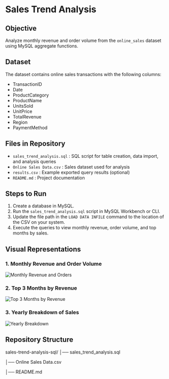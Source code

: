# Sales Trend Analysis

## Objective
Analyze monthly revenue and order volume from the `online_sales` dataset using MySQL aggregate functions.

## Dataset
The dataset contains online sales transactions with the following columns:
- TransactionID
- Date
- ProductCategory
- ProductName
- UnitsSold
- UnitPrice
- TotalRevenue
- Region
- PaymentMethod

## Files in Repository
- `sales_trend_analysis.sql` : SQL script for table creation, data import, and analysis queries
- `Online Sales Data.csv` : Sales dataset used for analysis
- `results.csv` : Example exported query results (optional)
- `README.md` : Project documentation

## Steps to Run
1. Create a database in MySQL.
2. Run the `sales_trend_analysis.sql` script in MySQL Workbench or CLI.
3. Update the file path in the `LOAD DATA INFILE` command to the location of the CSV on your system.
4. Execute the queries to view monthly revenue, order volume, and top months by sales.

## Visual Representations
### 1. Monthly Revenue and Order Volume
![Monthly Revenue and Orders](<img width="864" height="673" alt="image" src="https://github.com/user-attachments/assets/55d2aa85-19ef-4b9b-983c-faf058fcec04" />
)

### 2. Top 3 Months by Revenue
![Top 3 Months by Revenue](<img width="833" height="561" alt="image" src="https://github.com/user-attachments/assets/777df7c6-f32e-4bf4-b122-a7e46bbc46fd" />
)

### 3. Yearly Breakdown of Sales
![Yearly Breakdown](<img width="836" height="714" alt="image" src="https://github.com/user-attachments/assets/eea8b2ad-8cc9-4857-89c2-6ca0b7984f0e" />
)

## Repository Structure
sales-trend-analysis-sql/
│── sales_trend_analysis.sql 

│── Online Sales Data.csv 

│── README.md   
